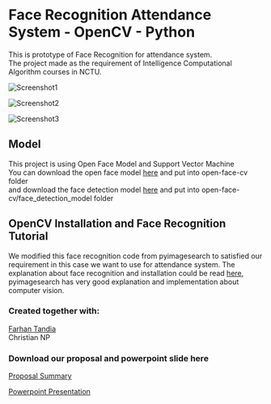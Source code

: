 

# Face Recognition Attendance System - OpenCV - Python
 This is prototype of Face Recognition for attendance system.<br>
 The project made as the requirement of Intelligence Computational Algorithm courses in NCTU.<br>
 
 ![Screenshot1](https://github.com/alexivaner/alexivaner.github.io/raw/master/OpenCV-Attendance-FaceRecognition/Annotation%202020-05-01%20123752.png)
 
  ![Screenshot2](https://github.com/alexivaner/alexivaner.github.io/raw/master/OpenCV-Attendance-FaceRecognition/Annotation%202020-05-01%20123817.png)
  
 ![Screenshot3](https://github.com/alexivaner/alexivaner.github.io/raw/master/OpenCV-Attendance-FaceRecognition/Annotation%202020-05-01%20123835.png)
 <br>
 
 ## Model
This project is using Open Face Model and Support Vector Machine<br>
You can download the open face model [here](https://storage.cmusatyalab.org/openface-models/nn4.small2.v1.t7) and put into open-face-cv folder<br> and download the face detection model [here](https://github.com/thegopieffect/computer_vision/blob/master/CAFFE_DNN/res10_300x300_ssd_iter_140000.caffemodel) and put into open-face-cv/face_detection_model folder

## OpenCV Installation and Face Recognition Tutorial
We modified this face recognition code from pyimagesearch to satisfied our requirement in this case we want to use for attendance system. The explanation about face recognition and installation could be read [here](https://www.pyimagesearch.com/2018/09/24/opencv-face-recognition/), pyimagesearch has very good explanation and implementation about computer vision.

 ### Created together with:<br>
 [Farhan Tandia](https://github.com/farhantandia)<br>
 Christian NP
  
 ### Download our proposal and powerpoint slide here
 [Proposal Summary](https://github.com/alexivaner/face-recognition-attendance-sytem-OpenCV-Python/raw/master/hw5_0860810_0860812_0860814.pdf)
 
  [Powerpoint Presentation](https://github.com/alexivaner/face-recognition-attendance-sytem-OpenCV-Python/raw/master/Slide_0860810_0860812_0860814.pdf)
